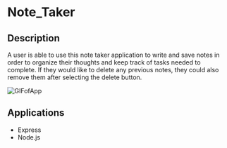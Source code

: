 # Note_Taker

## Description
A user is able to use this note taker application to write and save notes in order to organize their thoughts and keep track of tasks needed to complete. If they would like to delete any previous notes, they could also remove them after selecting the delete button.

![GIFofApp](https://github.com/Boaardz56/Note_Taker/blob/master/Develop/public/assets/hw11gif.gif)

## Applications

* Express
* Node.js
